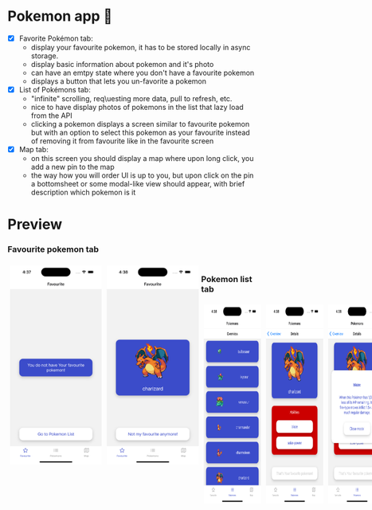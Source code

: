 # Pokemon app 🐢

- [x] Favorite Pokémon tab:
  - display your favourite pokemon, it has to be stored locally in async storage.
  - display basic information about pokemon and it's photo
  - can have an emtpy state where you don't have a favourite pokemon
  - displays a button that lets you un-favorite a pokemon
- [x] List of Pokémons tab:
  - "infinite" scrolling, req\uesting more data, pull to refresh, etc.
  - nice to have display photos of pokemons in the list that lazy load from the API
  - clicking a pokemon displays a screen similar to favourite pokemon but with an option to select this pokemon as your favourite instead of removing it from favourite like in the favourite screen
- [x] Map tab:
  - on this screen you should display a map where upon long click, you add a new pin to the map
  - the way how you will order UI is up to you, but upon click on the pin a bottomsheet or some modal-like view should appear, with brief description which pokemon is it

# Preview

### Favourite pokemon tab

<div style="display: flex;">
  <img src="./assets//Simulator Screenshot - iPhone 14 Pro - 2023-07-07 at 16.37.51.png" height="400px" style="padding: 5px;">
  <img src="./assets//Simulator Screenshot - iPhone 14 Pro - 2023-07-07 at 16.38.34.png" height="400px" style="padding: 5px;">
<div>

### Pokemon list tab

<div style="display: flex;">
  <img src="./assets/Simulator Screenshot - iPhone 14 Pro - 2023-07-07 at 16.38.39.png" height="400px" style="padding: 5px;">
  <img src="./assets/Simulator Screenshot - iPhone 14 Pro - 2023-07-07 at 16.38.48.png" height="400px" style="padding: 5px;">
  <img src="./assets/Simulator Screenshot - iPhone 14 Pro - 2023-07-07 at 16.38.51.png" height="400px" style="padding: 5px;">
<div>

### Map tab

<div style="display: flex;">
  <img src="./assets/Simulator Screenshot - iPhone 14 Pro - 2023-07-07 at 16.47.44.png" height="400px" style="padding: 5px;">
  <img src="./assets/Simulator Screenshot - iPhone 14 Pro - 2023-07-07 at 16.40.37.png" height="400px" style="padding: 5px;">
<div>

